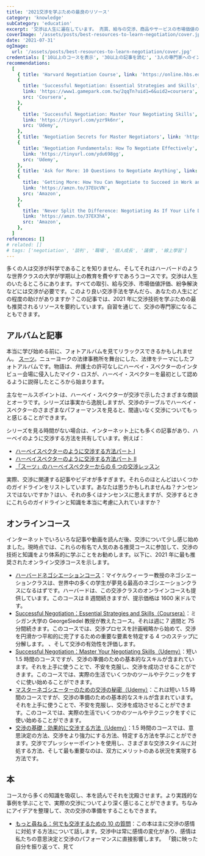 ```yaml
---
title: '2021交渉を学ぶための最良のリソース'
category: 'knowledge'
subCategory: 'education'
excerpt: '交渉は人生に遍在しています。 売買、給与の交渉、商品やサービスの市場価値の評価、紛争の解決などには交渉が必要です。このより良い交渉方法を学んだら、人生をどれだけ飛躍できるでしょうか。 この記事では、2021年に交渉技術を学ぶための最も推奨されるリソースを要約しています。自習を通じて、交渉の専門家になることもできます。'
coverImage: '/assets/posts/best-resources-to-learn-negotiation/cover.jpg'
date: '2021-07-31'
ogImage:
  url: '/assets/posts/best-resources-to-learn-negotiation/cover.jpg'
credentials: ['10以上のコースを表示', '30以上の記事を読む', '3人の専門家へのインタビュー', '5冊の本を読む']
recommendations:
  [
    { title: 'Harvard Negotiation Course', link: 'https://online.hbs.edu/courses/negotiation/', src: 'Harvard' },
    {
      title: 'Successful Negotiation: Essential Strategies and Skills',
      link: 'https://www1.gamepark.com.tw/2qqTn?uid1=6&uid2=coursera',
      src: 'Coursera',
    },
    {
      title: 'Successful Negotiation: Master Your Negotiating Skills',
      link: 'https://tinyurl.com/yzr9k6nr',
      src: 'Udemy',
    },
    { title: 'Negotiation Secrets for Master Negotiators', link: 'https://tinyurl.com/ygl3k6q6', src: 'Udemy' },
    {
      title: 'Negotiation Fundamentals: How To Negotiate Effectively',
      link: 'https://tinyurl.com/ydu698gg',
      src: 'Udemy',
    },
    { title: 'Ask for More: 10 Questions to Negotiate Anything', link: 'https://amzn.to/3g0SsLc', src: 'Amazon' },
    {
      title: 'Getting More: How You Can Negotiate to Succeed in Work and Life',
      link: 'https://amzn.to/37EUcVN',
      src: 'Amazon',
    },
    {
      title: 'Never Split the Difference: Negotiating As If Your Life Depended On It',
      link: 'https://amzn.to/37EX3hA',
      src: 'Amazon',
    },
  ]
references: []
# related: []
# tags: ['negotiation', '談判', '職場', '個人成長', '議價', '線上學習']
---
```


多くの人は交渉が科学であることを知りません、そしてそれはハーバードのような世界クラスの大学が学期以上の教育を費やすであろうコースです。交渉は人生のいたるところにあります。すべての取引、給与交渉、市場価値評価、紛争解決などには交渉が必要です。このより良い交渉手法を学んだら、あなたの人生にどの程度の助けがありますか？この記事では、2021 年に交渉技術を学ぶための最も推奨されるリソースを要約しています。自習を通じて、交渉の専門家になることもできます。

## アルバムと記事

本当に学び始める前に、フォトアルバムを見てリラックスできるかもしれません。 [スーツ](https://www.imdb.com/title/tt1632701/)。ニューヨークの法律事務所を舞台にした、法律をテーマにしたフォトアルバムです。物語は、弁護士の許可なしにハーベイ・スペクターのインタビュー会場に侵入したマイク・ロスが、ハーベイ・スペクターを最初として認めるように説得したところから始まります。

主なセールスポイントは、ハーベイ・スペクターが交渉で示したさまざまな商談とオーラです。シリーズは事実から逸脱しますが、交渉のテーブルでハーベイ・スペクターのさまざまなパフォーマンスを見ると、間違いなく交渉についてもっと感じることができます。

シリーズを見る時間がない場合は、インターネット上にも多くの記事があり、ハーベイのように交渉する方法を共有しています。例えば：

- [ハーベイスペクターのように交渉する方法パート I](https://www.linkedin.com/pulse/20140814142934-347559225-how-to-negotiate-like-harvey-specter/)
- [ハーベイスペクターのように交渉する方法パート II](https://www.linkedin.com/pulse/20141204130253-347559225-how-to-negotiate-like-harvey-specter-part-ii/)
- [「スーツ」のハーベイスペクターからの 6 つの交渉レッスン](https://www.scotwork.com.au/negotiation-blog/2018/6-negotiation-lessons-from-harvey-spectre-of-suits/)

実際、交渉に関連する記事やビデオが多すぎます。それらのほとんどはいくつかのガイドラインをリストしています。あなたは思うかもしれませんね？ナンセンスではないですか？はい、それの多くはナンセンスに思えますが、交渉するときにこれらのガイドラインと知識を本当に考慮に入れていますか？

## オンラインコース

インターネットでいろいろな記事や動画を読んだ後、交渉について少し感じ始めました。現時点では、これらの有名で人気のある推奨コースに参加して、交渉の技術と知識をより体系的に学ぶことをお勧めします。以下に、2021 年に最も推奨されたオンライン交渉コースを示します。

- [ハーバードネゴシエーションコース](https://online.hbs.edu/courses/negotiation/)：マイケルウィーラー教授のネゴシエーションクラスは、世界中の多くの学生が夢見る最高のネゴシエーションクラスになるはずです。ハーバードは、この交渉クラスのオンラインコースも提供しています。このコースは 8 週間続きますが、提示価格は 1600 米ドルです。
- [Successful Negotiation：Essential Strategies and Skills（Coursera）](https://igamepark.biz/2qqTn?uid1=shareuhack)：ミシガン大学の GeorgeSiedel 教授が教えたコース。それは週に 7 週間と 75 分間続きます。このコースでは、交渉プロセスを計画戦略から始めて、交渉を円滑かつ平和的に完了するための重要な要素を特定する 4 つのステップに分解します。 、そして交渉の有効性を評価します。
- [Successful Negotiation：Master Your Negotiating Skills（Udemy）](https://tinyurl.com/yec4ydmx)：短い 1.5 時間のコースですが、交渉の準備のための基本的なスキルが含まれています。それを上手に使うことで、不安を克服し、交渉を成功させることができます。このコースでは、実際の生活でいくつかのツールやテクニックをすぐに使い始めることができます。
- [マスターネゴシエーターのための交渉の秘密（Udemy）](https://tinyurl.com/yeq5bpkt)：これは短い 1.5 時間のコースですが、交渉の準備のための基本的なスキルが含まれています。それを上手に使うことで、不安を克服し、交渉を成功させることができます。このコースでは、実際の生活でいくつかのツールやテクニックをすぐに使い始めることができます。
- [交渉の基礎：効果的に交渉する方法（Udemy）](https://tinyurl.com/ygvzgaat)：1.5 時間のコースでは、意思決定の方法、交渉をより強力にする方法、特定する方法を学ぶことができます。交渉でプレッシャーポイントを使用し、さまざまな交渉スタイルに対処する方法、そして最も重要なのは、双方にメリットのある状況を実現する方法です。

## 本

コースから多くの知識を吸収し、本を読んでそれを沈殿させます。より実践的な事例を学ぶことで、実際の交渉についてより深く感じることができます。ちなみにアイデアを整理して、次の交渉の準備をすることもできます。

- [もっと尋ねる：何でも交渉するための 10 の質問](https://amzn.to/3g0SsLc)：この本は主に交渉の感情に対処する方法について話します。交渉中は常に感情の変化があり、感情は私たちの意思決定と交渉のパフォーマンスに直接影響します。 「鏡に映った自分を振り返って、見て
